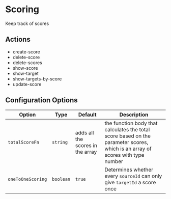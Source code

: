 # Scoring

Keep track of scores

## Actions

- create-score
- delete-score
- delete-scores
- show-score
- show-target
- show-targets-by-score
- update-score

## Configuration Options

| Option | Type | Default | Description |
| ------ | ---- | ------  | ----------- |
| `totalScoreFn` | `string` | adds all the scores in the array |  the function body that calculates the total score based on the parameter scores, which is an array of scores with type number |
| `oneToOneScoring` | `boolean` | `true` | Determines whether every `sourceId` can only give `targetId` a score once |
